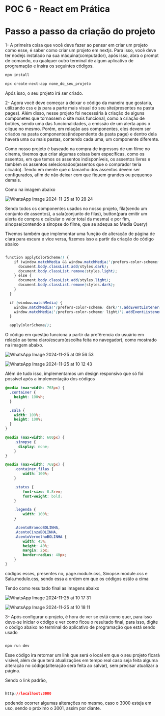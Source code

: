 # POC 6 - React em Prática

# Passo a passo da criação do projeto

1- A primeira coisa que você deve fazer ao pensar em criar um projeto como esse, é saber como criar um projeto em nextjs. Para isso, você deve ter nodejs instalado na sua máquina(computador), após isso, abra o prompt de comando, ou qualquer outro terminal de algum aplicativo de programação e insira os seguintes códigos.

  ```css
npm install

npx create-next-app nome_do_seu_projeto
```
Após isso, o seu projeto irá ser criado.

2- Agora você deve começar a deixar o código da maneira que gostaria, utilizando css e js para a parte mais visual do seu site(presentes na pasta pages). Além disso, nesse projeto foi necessária à criação de alguns componetes que tornassem o site mais funcional, como a criação de botões, sendo uma das funcionalidades, a emissão de um alerta após o clique no mesmo. Porém, em relação aos componentes, eles devem ser criados na pasta componentes(independente da pasta page) e dentro dela haverá uma ou mais pastas, contendo cada uma, um componente diferente. 

Como nosso projeto é baseado na compra de ingressos de um filme no cinema, tivemos que criar algumas coisas bem específicas, como os assentos, em que temos os assentos indisponíveis, os assentos livres e também os assentos selecionados(assentos que o comprador teria clicado). Tendo em mente que o tamanho dos assentos devem ser configurados, afim de não deixar com que fiquem grandes ou pequenos demais.

Como na imagem abaixo

![WhatsApp Image 2024-11-25 at 10 28 24](https://github.com/user-attachments/assets/ad4ab4a3-9a4a-45d0-ab2b-1925db500639)


Sendo todos os componentes usados no nosso projeto, fila(sendo um conjunto de assentos), a sala(conjunto de filas), button(para emitir um alerta de compra e calcular o valor total da mesma) e por fim, sinopse(contendo a sinopse do filme, que se adequa ao Media Query)

Tivemos também que implementar uma função de alteração de página de clara para escura e vice versa, fizemos isso a partir da criação do código abaixo

```css

function applyColorScheme() {
    if (window.matchMedia && window.matchMedia('(prefers-color-scheme: dark)').matches) {
      document.body.classList.add(styles.dark);
      document.body.classList.remove(styles.light);
    } else {
      document.body.classList.add(styles.light);
      document.body.classList.remove(styles.dark);
    }
  }

  if (window.matchMedia) {
    window.matchMedia('(prefers-color-scheme: dark)').addEventListener('change', applyColorScheme);
    window.matchMedia('(prefers-color-scheme: light)').addEventListener('change', applyColorScheme);
  }

  applyColorScheme();

```

O código em questão funciona a partir da prefêrencia do usuário em relação ao tema claro/escuro(escolha feita no navegador), como mostrado na imagem abaixo.

![WhatsApp Image 2024-11-25 at 09 56 53](https://github.com/user-attachments/assets/a3ea5c3e-f01a-457e-afa4-1a73c919d05c)

![WhatsApp Image 2024-11-25 at 10 12 43](https://github.com/user-attachments/assets/ade59f2b-9de2-4865-9a48-ee346e966873)


Além de tudo isso, implementamos um design responsivo que só foi possível após a implementação dos códigos

```css
@media (max-width: 768px) {
  .container {
    height: 100vh;
  }

  .sala {
    width: 100%;
    height: 100%;
  }
}
```
```css
@media (max-width: 600px) {   
    .sinopse {
      display: none;
    }
}
```
```css
@media (max-width: 768px) {
    .container_filas {
        width: 100%;
    }

    .status {
        font-size: 0.8rem;
        font-weight: bold;
    }

    .legenda {
        width: 100%;
    }

    .AcentoBrancoBOLINHA,
    .AcentoCinzaBOLINHA,
    .AcentoVermelhoBOLINHA {
        width: 45%;
        height: 40%;
        margin: 2px;
        border-radius: 40px;
    }
}
```

códigos esses, presentes no, page.module.css, Sinopse.module.css e Sala.module.css, sendo essa a ordem em que os códigos estão a cima

Tendo como resultado final as imagens abaixo

![WhatsApp Image 2024-11-25 at 10 17 31](https://github.com/user-attachments/assets/67dcdb18-bad5-4f57-a5f5-787ebe538444)

![WhatsApp Image 2024-11-25 at 10 18 11](https://github.com/user-attachments/assets/3141eb36-7448-4022-9a70-e40b61a80693)



3- Após configurar o projeto, é hora de ver se está como quer, para isso deve-se iniciar o código e ver como ficou o resultado final, para isso, digite o código abaixo no terminal do aplicativo de programação que está sendo usado

```css

npm run dev

```

Esse código ira retornar um link que será o local em que o seu projeto ficará visível, além de que terá atualizações em tempo real caso seja feita alguma alteração no código(alteração será feita ao salvar), sem precisar atualizar a página. 

Sendo o link padrão,

```css

http://localhost:3000

```
podendo ocorrer algumas alterações no mesmo, caso o 3000 esteja em uso, sendo o próximo o 3001, assim por diante.

